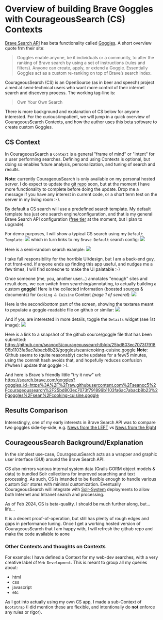 # Overview of building Brave Goggles with CourageousSearch (CS) Contexts
[Brave Search API](https://api.search.brave.com/app/documentation/web-search/get-started) has beta functionality called [Goggles](https://github.com/brave/goggles-quickstart/blob/main/README.md). A short overview quote frm their site:
> Goggles enable anyone, be it individuals or a community, to alter the ranking of Brave search by using a set of instructions (rules and filters). Anyone can create, apply, or extend a Goggle. Essentially Goggles act as a custom re-ranking on top of Brave’s search index.

CourageousSearch (CS) is an OpenSource (as in beer and speech) project aimed at semi-technical users who want more control of their internet search and discovery process. The working tag-line is:
> Own Your Own Search

There is more background and explanation of CS below for anyone interested.
For the curious/impatient, we will jump in a quick overview of CourageousSearch Contexts, and how the author uses this beta software to create custom Goggles.

## CS Context
In CourageousSearch a `Context` is a general "frame of mind" or "intent" for a user performing searches. Defining and using Contexts is optional, but doing so enables future analysis, personalization, and tuning of search and results. 

**Note**: currently CourageousSearch is only available on my personal hosted server. I do expect to update the [git repo](https://github.com/seanoc5/courageoussearch) soon, but at the moment I have more functionality to complete before doing the update. Drop me a message if you have any interest in current code, or a short term test on the server in my living room :-).   

By default a CS search will use a predefined search template. My default template has just one search engine/configuration, and that is my general Brave Search API configuration ([free tier](https://api.search.brave.com/app/subscriptions/subscribe) at the moment, but I plan to upgrade). 

For demo purposes, I will show a typical CS search using my `Default Template`:
![](./grails-app/assets/images/documentation/search-template-list.png)
which in turn links to my `Brave Default` search config:
![](./grails-app/assets/images/documentation/brave-default-config.png)

Here is a semi-random search example:
![](./grails-app/assets/images/documentation/search-screen-example1.png)

I take full responsibility for the horrible UI/design, but I am a back-end guy, not front-end. If anyone ends up finding this app useful, and nudges me a few times, I will find someone to make the UI palatable :-)

Once someone (me, you, another user...) annotates "enough" sites and result docs, we can switch from searching/annotating, to actually building a custom **goggle**!
Here is the collected information (boosted sources & documents) for `Cooking & Cuisine` Context _(page 1 of several)_:
![](./grails-app/assets/images/documentation/google-example1-basic.png)

Here is the second/bottom part of the screen, showing the textarea meant to populate a goggle-readable file on github or similar:
![](./grails-app/assets/images/documentation/google-example-textarea.png)

And if you are interested in more details, toggle the `Details` widget (see 1st image):
![](./grails-app/assets/images/documentation/google-example1-details.png)

Here is a link to a snapshot of the github source/goggle file that has been submitted:
https://github.com/seanoc5/courageoussearch/blob/25bd803ec7073f791896b1103fa6ac7abacb8b23/goggles/sean/cooking-cuisine.goggle
**Note**: Github seems to (quite reasonably) cache updates for a few/5 minutes, using the commit hash avoids that, and hopefully reduces confusion if/when I update that goggle :-).

And here is Brave's friendly little "try it now" url:
https://search.brave.com/goggles?goggles_id=https%3A%2F%2Fraw.githubusercontent.com%2Fseanoc5%2Fcourageoussearch%2F25bd803ec7073f791896b1103fa6ac7abacb8b23%2Fgoggles%2Fsean%2Fcooking-cuisine.goggle

## Results Comparison
Interestingly, one of my early interests in Brave Search API was to compare two goggles side-by-side, e.g. [News from the LEFT](https://raw.githubusercontent.com/allsides-news/brave-goggles/main/left.goggles) vs [News from the Right](https://search.brave.com/goggles/profile?goggles_id=https%3A%2F%2Fraw.githubusercontent.com%2Fallsides-news%2Fbrave-goggles%2Fmain%2Fright.goggles)   


## CourageousSearch Background/Explanation
In the simplest use-case, CourageousSearch acts as a wrapper and graphic user interface (GUI) around the Brave Search API. 

CS also mirrors various internal system data (Grails GORM object models & data) to bundled Solr collections for improved searching and text processing. As such, CS is intended to be flexible enough to handle various custom Solr stores with minimal customization. Eventually CourageousSearch will integrate with [Solr-System](https://github.com/seanoc5/solr-system) deployments to allow both Internet and Intranet search and processing.  

As of Feb 2024, CS is beta-quality. I should be much further along, but... life...

It is a decent proof-of-operation, but still has plenty of rough edges and gaps in performance tuning. Once I get a working hosted version of CourageousSearch that I am happy with, I will refresh the github repo and make the code available to aone


### Other Contexts and thoughts on Contexts

For example: I have defined a Context for my web-dev searches, with a very creative label of `Web Development`. This is meant to group all my queries about:
* html
* css
* javascript
* etc

As I got into actually using my own CS app, I made a sub-Context of `Bootstrap` (I did mention these are flexible, and intentionally do **not** enforce any rules or rigor).

